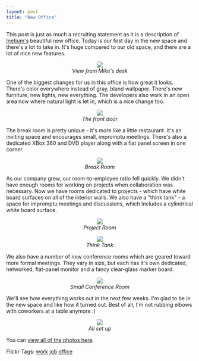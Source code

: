 ```yaml
---
layout: post
title: "New Office"
---
```


<p>This post is just as much a recruiting statement as it is a description of <a href="http://www.inetium.com" target="_blank">Inetium's</a> beautiful new office.  Today is our first day in the new space and there's a lot to take in.  It's huge compared to our old space, and there are a lot of nice new features.  </p>
<p style="text-align: center"><img src="http://farm2.static.flickr.com/1164/529625020_36916d58ff_m.jpg" /> <br /><em>View from Mike's desk</em></p>
<p>One of the biggest changes for us in this office is how great it looks. There's color everywhere instead of gray, bland wallpaper. There's new furniture, new lights, new everything. The developers also work in an open area now where natural light is let in, which is a nice change too.</p>
<p style="text-align: center"><img src="http://farm2.static.flickr.com/1008/529693534_88d65670e5_m.jpg" /> <br /><em>The front door</em></p>
<p>The break room is pretty unique - it's more like a little restaurant. It's an inviting space and encourages small, impromptu meetings. There's also a dedicated XBox 360 and DVD player along with a flat panel screen in one corner.</p>
<p style="text-align: center"><img src="http://farm2.static.flickr.com/1067/529785223_f81bf04935_m.jpg" /> <br /><em>Break Room</em></p>
<p>As our company grew, our room-to-employee ratio fell quickly. We didn't have enough rooms for working on projects when collaboration was necessary. Now we have rooms dedicated to projects - which have white board surfaces on all of the interior walls. We also have a "think tank" - a space for impromptu meetings and discussions, which includes a cylindrical white board surface.</p>
<p style="text-align: center"><img src="http://farm1.static.flickr.com/253/529810607_dd7795bf32_m.jpg" /> <br /><em>Project Room</em></p>
<p style="text-align: center"><img src="http://farm2.static.flickr.com/1050/529720380_23c4d3a057_m.jpg" /> <br /><em>Think Tank</em></p>
<p>We also have a number of new conference rooms which are geared toward more formal meetings. They vary in size, but each has it's own dedicated, networked, flat-panel monitor and a fancy clear-glass marker board.</p>
<p style="text-align: center"><img src="http://farm2.static.flickr.com/1105/529783181_34fa1116dc_m.jpg" /> <br /><em>Small Conference Room</em></p>
<p>We'll see how everything works out in the next few weeks. I'm glad to be in the new space and like how it turned out. Best of all, I'm not rubbing elbows with coworkers at a table anymore :)</p>
<p style="text-align: center"><img src="http://farm2.static.flickr.com/1043/529698014_a6804bcb1a_m.jpg" /> <br /><em>All set up</em></p>
  
<p>You can <a href="http://www.flickr.com/photos/kindohm/sets/72157600308903648/" target="_blank">view all of the photos here</a>.</p>
  
<p class="tags" id="0767317B-992E-4b12-91E0-4F059A8CECA8:a38239d3-9b0d-4524-9925-b43f84f5f7a1">Flickr Tags: <a href="http://flickr.com/photos/tags/work" target="_blank" rel="tag">work</a> <a href="http://flickr.com/photos/tags/job" target="_blank" rel="tag">job</a> <a href="http://flickr.com/photos/tags/office" target="_blank" rel="tag">office</a></p>
 
